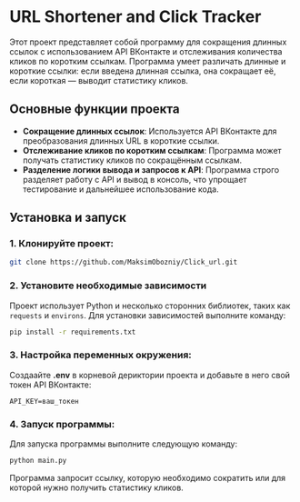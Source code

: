 # URL Shortener and Click Tracker

Этот проект представляет собой программу для сокращения длинных ссылок с использованием API ВКонтакте и отслеживания количества кликов по коротким ссылкам. Программа умеет различать длинные и короткие ссылки: если введена длинная ссылка, она сокращает её, если короткая — выводит статистику кликов.

## Основные функции проекта

- **Сокращение длинных ссылок**: Используется API ВКонтакте для преобразования длинных URL в короткие ссылки.
- **Отслеживание кликов по коротким ссылкам**: Программа может получать статистику кликов по сокращённым ссылкам.
- **Разделение логики вывода и запросов к API**: Программа строго разделяет работу с API и вывод в консоль, что упрощает тестирование и дальнейшее использование кода.

## Установка и запуск

### 1. Клонируйте проект:

```bash
git clone https://github.com/MaksimObozniy/Click_url.git
```

### 2. Установите необходимые зависимости

Проект использует Python и несколько сторонних библиотек, таких как `requests` и `environs`. Для установки зависимостей выполните команду:

```bash
pip install -r requirements.txt
```

### 3. Настройка переменных окружения:

Создаайте **.env** в корневой дериктории проекта и добавьте в него свой токен API ВКонтакте:

```.env
API_KEY=ваш_токен
```

### 4. Запуск программы:
Для запуска программы выполните следующую команду:

```bash
python main.py
```

Программа запросит ссылку, которую необходимо сократить или для которой нужно получить статистику кликов.
